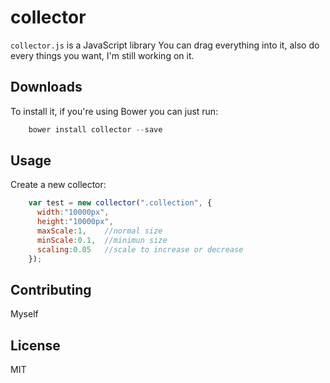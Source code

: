 # collector

`collector.js` is a JavaScript library
You can drag everything into it, also do every things you want, I'm still working on it.

## Downloads

To install it, if you're using Bower you can just run:
```javascript
	bower install collector --save
```

## Usage

Create a new collector:

```javascript
    var test = new collector(".collection", {
      width:"10000px",
      height:"10000px",
      maxScale:1,    //normal size
      minScale:0.1,  //minimun size
      scaling:0.05   //scale to increase or decrease
    });
```


## Contributing

Myself

## License

MIT
